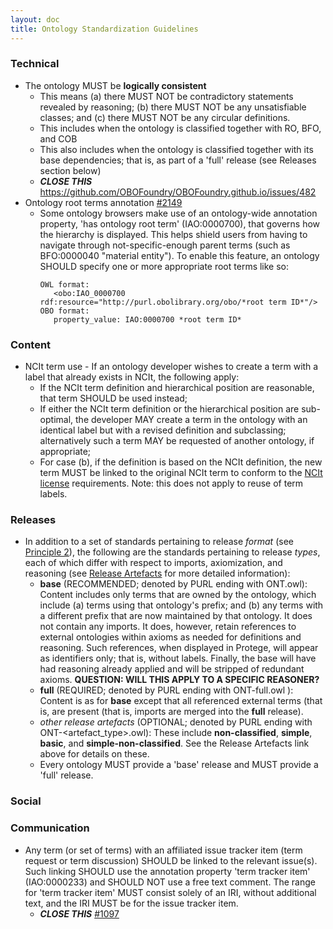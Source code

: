 ```yaml
---
layout: doc
title: Ontology Standardization Guidelines
---
```


### Technical

- The ontology MUST be **logically consistent**
  - This means (a) there MUST NOT be contradictory statements revealed by reasoning; (b) there MUST NOT be any unsatisfiable classes; and (c) there MUST NOT be any circular definitions.
  - This includes when the ontology is classified together with RO, BFO, and COB
  - This also includes when the ontology is classified together with its base dependencies; that is, as part of a 'full' release (see Releases section below)
  - ***CLOSE THIS*** https://github.com/OBOFoundry/OBOFoundry.github.io/issues/482
- Ontology root terms annotation [#2149](https://github.com/OBOFoundry/OBOFoundry.github.io/issues/2149)
  - Some ontology browsers make use of an ontology-wide annotation property, 'has ontology root term' (IAO:0000700), that governs how the hierarchy is displayed. This helps shield users from having to navigate through not-specific-enough parent terms (such as BFO:0000040 "material entity"). To enable this feature, an ontology SHOULD specify one or more appropriate root terms like so:
      ```
      OWL format:
         <obo:IAO_0000700 rdf:resource="http://purl.obolibrary.org/obo/*root term ID*"/>
      OBO format:
         property_value: IAO:0000700 *root term ID*
      ```

### Content

- NCIt term use - If an ontology developer wishes to create a term with a label that already exists in NCIt, the following apply:
  - If the NCIt term definition and hierarchical position are reasonable, that term SHOULD be used instead;
  - If either the NCIt term definition or the hierarchical position are sub-optimal, the developer MAY create a term in the ontology with an identical label but with a revised definition and subclassing; alternatively such a term MAY be requested of another ontology, if appropriate;
  - For case (b), if the definition is based on the NCIt definition, the new term MUST be linked to the original NCIt term to conform to the [NCIt license](https://evs.nci.nih.gov/license) requirements. Note: this does not apply to reuse of term labels.

### Releases

- In addition to a set of standards pertaining to release *format* (see [Principle 2](https://obofoundry.org/principles/fp-002-format.html)), the following are the standards pertaining to release *types*, each of which differ with respect to imports, axiomization, and reasoning (see [Release Artefacts](https://oboacademy.github.io/obook/reference/release-artefacts/) for more detailed information):
  - **base** (RECOMMENDED; denoted by PURL ending with ONT.owl): Content includes only terms that are owned by the ontology, which include (a) terms using that ontology's prefix; and (b) any terms with a different prefix that are now maintained by that ontology. It does not contain any imports. It does, however, retain references to external ontologies within axioms as needed for definitions and reasoning. Such references, when displayed in Protege, will appear as identifiers only; that is, without labels. Finally, the base will have had reasoning already applied and will be stripped of redundant axioms. **QUESTION: WILL THIS APPLY TO A SPECIFIC REASONER?**
  - **full** (REQUIRED; denoted by PURL ending with ONT-full.owl ): Content is as for **base** except that all referenced external terms (that is,  are present (that is, imports are merged into the **full** release).
  - *other release artefacts* (OPTIONAL; denoted by PURL ending with ONT-<artefact_type>.owl): These include **non-classified**, **simple**, **basic**, and **simple-non-classified**. See the Release Artefacts link above for details on these.
  - Every ontology MUST provide a 'base' release and MUST provide a 'full' release.

### Social


### Communication

- Any term (or set of terms) with an affiliated issue tracker item (term request or term discussion) SHOULD be linked to the relevant issue(s). Such linking SHOULD use the annotation property 'term tracker item' (IAO:0000233) and SHOULD NOT use a free text comment. The range for 'term tracker item' MUST consist solely of an IRI, without additional text, and the IRI MUST be for the issue tracker item.
  - ***CLOSE THIS*** [#1097](https://github.com/OBOFoundry/OBOFoundry.github.io/issues/1097)


